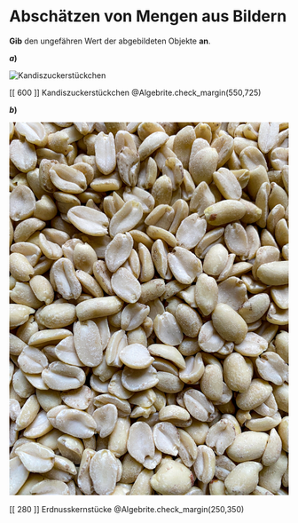 <!--
version:  0.0.1

language: de

@style
main > *:not(:last-child) {
  margin-bottom: 3rem;
}

input {
    text-align: center;
}

.flex-container {
    display: flex;
    flex-wrap: wrap;
    align-items: stretch;
    gap: 20px;
}

.flex-child {
    flex: 1;
    min-width: 350px;
    margin-right: 20px;
}

@media (max-width: 400px) {
    .flex-child {
        flex: 100%;
        margin-right: 0;
    }
}
@end

formula: \carry   \textcolor{red}{\scriptsize #1}
formula: \digit   \rlap{\carry{#1}}\phantom{#2}#2
formula: \permil  \text{‰}

import: https://raw.githubusercontent.com/LiaTemplates/Tikz-Jax/main/README.md

script: https://cdn.jsdelivr.net/gh/LiaTemplates/Tikz-Jax@main/dist/index.js
import: https://raw.githubusercontent.com/liaTemplates/algebrite/master/README.md


tags: Überschlagen, sehr leicht, sehr niedrig, Angeben

comment: Kannst du einschätzen wie viele Objekte auf dem Bild abgebildet sind? 

author: Martin Lommatzsch

base:   https://raw.githubusercontent.com/MINT-the-GAP/Aufgabensammlung/refs/heads/main/01_Algebraische_Grundlagen/
-->




# Abschätzen von Mengen aus Bildern

**Gib** den ungefähren Wert der abgebildeten Objekte **an**.

<section class="flex-container">

<div class="flex-child">

__$a)\;\;$__

![Kandiszuckerstückchen](https://raw.githubusercontent.com/MINT-the-GAP/Aufgabensammlung/refs/heads/main/pics/circa9.jpg)

[[ 600  ]] Kandiszuckerstückchen
@Algebrite.check_margin(550,725)


</div>
<div class="flex-child">


__$b)\;\;$__

![Erdnusskernstücke](https://raw.githubusercontent.com/MINT-the-GAP/Aufgabensammlung/refs/heads/main/pics/circa10.jpg)

[[ 280  ]] Erdnusskernstücke
@Algebrite.check_margin(250,350)


</div>
</section>


